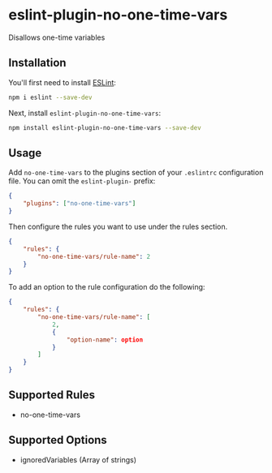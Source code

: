# eslint-plugin-no-one-time-vars

Disallows one-time variables

## Installation

You'll first need to install [ESLint](https://eslint.org/):

```sh
npm i eslint --save-dev
```

Next, install `eslint-plugin-no-one-time-vars`:

```sh
npm install eslint-plugin-no-one-time-vars --save-dev
```

## Usage

Add `no-one-time-vars` to the plugins section of your `.eslintrc` configuration
file. You can omit the `eslint-plugin-` prefix:

```json
{
	"plugins": ["no-one-time-vars"]
}
```

Then configure the rules you want to use under the rules section.

```json
{
	"rules": {
		"no-one-time-vars/rule-name": 2
	}
}
```

To add an option to the rule configuration do the following:

```json
{
	"rules": {
		"no-one-time-vars/rule-name": [
			2,
			{
				"option-name": option
			}
		]
	}
}
```

## Supported Rules

- no-one-time-vars

## Supported Options

- ignoredVariables (Array of strings)
